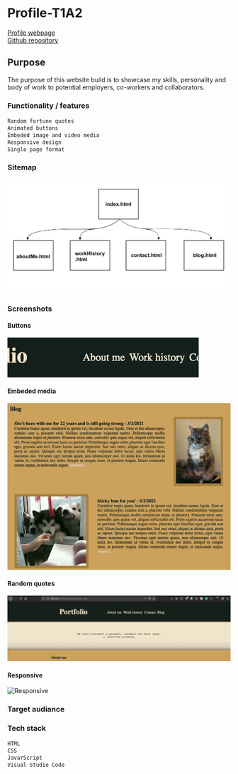 # Profile-T1A2
[Profile webpage](https://rr-593.github.io/Profile-T1A2/ "Webpage")</br>
[Github repository](https://github.com/RR-593/Profile-T1A2 "RR-593/Profile-T1A2")
## Purpose

The purpose of this website build is to showcase my skills, personality and body of work to potential employers, co-workers and collaborators.

### Functionality / features

    Random fortune quotes
    Animated buttons
    Embeded image and video media
    Responsive design
    Single page format

### Sitemap
![sitemap](/SlideDeck/sitemap.png)
### Screenshots
#### Buttons
![Buttons](/SlideDeck/Components/Button-demo.gif)
#### Embeded media
![Media](/SlideDeck/Components/Media.gif)
#### Random quotes
![Fortune](/SlideDeck/Components/RanFort-Demonstrated.gif)
#### Responsive
![Responsive](/SlideDeck/Components/Responsive.gif)
### Target audiance

### Tech stack

    HTML
    CSS
    JavarScript
    Visual Studio Code